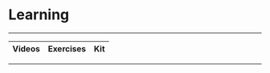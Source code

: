 # Learning

----

Videos              |Exercises                      |Kit
:-------------------|:------------------------------|:-------------------------

----
